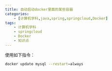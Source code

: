 ```yaml
---
title: 自动启动docker里面的某些容器
categories:
    - [计算机学科,java,spring,springcloud,Docker]
tags:
    - 计算机学科
    - springcloud
    - Docker
    - 知识点
---
```


使用如下指令：

```bash
docker update mysql --restart=always
```